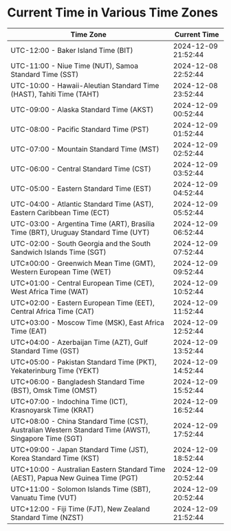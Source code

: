 # Current Time in Various Time Zones

| Time Zone | Current Time |
|-----------|--------------|
| UTC-12:00 - Baker Island Time (BIT) | 2024-12-09 21:52:44 |
| UTC-11:00 - Niue Time (NUT), Samoa Standard Time (SST) | 2024-12-08 22:52:44 |
| UTC-10:00 - Hawaii-Aleutian Standard Time (HAST), Tahiti Time (TAHT) | 2024-12-08 23:52:44 |
| UTC-09:00 - Alaska Standard Time (AKST) | 2024-12-09 00:52:44 |
| UTC-08:00 - Pacific Standard Time (PST) | 2024-12-09 01:52:44 |
| UTC-07:00 - Mountain Standard Time (MST) | 2024-12-09 02:52:44 |
| UTC-06:00 - Central Standard Time (CST) | 2024-12-09 03:52:44 |
| UTC-05:00 - Eastern Standard Time (EST) | 2024-12-09 04:52:44 |
| UTC-04:00 - Atlantic Standard Time (AST), Eastern Caribbean Time (ECT) | 2024-12-09 05:52:44 |
| UTC-03:00 - Argentina Time (ART), Brasília Time (BRT), Uruguay Standard Time (UYT) | 2024-12-09 06:52:44 |
| UTC-02:00 - South Georgia and the South Sandwich Islands Time (SGT) | 2024-12-09 07:52:44 |
| UTC±00:00 - Greenwich Mean Time (GMT), Western European Time (WET) | 2024-12-09 09:52:44 |
| UTC+01:00 - Central European Time (CET), West Africa Time (WAT) | 2024-12-09 10:52:44 |
| UTC+02:00 - Eastern European Time (EET), Central Africa Time (CAT) | 2024-12-09 11:52:44 |
| UTC+03:00 - Moscow Time (MSK), East Africa Time (EAT) | 2024-12-09 12:52:44 |
| UTC+04:00 - Azerbaijan Time (AZT), Gulf Standard Time (GST) | 2024-12-09 13:52:44 |
| UTC+05:00 - Pakistan Standard Time (PKT), Yekaterinburg Time (YEKT) | 2024-12-09 14:52:44 |
| UTC+06:00 - Bangladesh Standard Time (BST), Omsk Time (OMST) | 2024-12-09 15:52:44 |
| UTC+07:00 - Indochina Time (ICT), Krasnoyarsk Time (KRAT) | 2024-12-09 16:52:44 |
| UTC+08:00 - China Standard Time (CST), Australian Western Standard Time (AWST), Singapore Time (SGT) | 2024-12-09 17:52:44 |
| UTC+09:00 - Japan Standard Time (JST), Korea Standard Time (KST) | 2024-12-09 18:52:44 |
| UTC+10:00 - Australian Eastern Standard Time (AEST), Papua New Guinea Time (PGT) | 2024-12-09 20:52:44 |
| UTC+11:00 - Solomon Islands Time (SBT), Vanuatu Time (VUT) | 2024-12-09 20:52:44 |
| UTC+12:00 - Fiji Time (FJT), New Zealand Standard Time (NZST) | 2024-12-09 21:52:44 |
